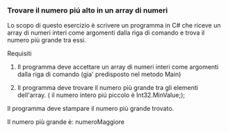 ### Trovare il numero piú alto in un array di numeri
Lo scopo di questo esercizio è scrivere un programma in C# che riceve un array di numeri interi come argomenti dalla riga di comando e trova il numero più grande tra essi.

Requisiti

1. Il programma deve accettare un array di numeri interi come argomenti dalla riga di comando (gia' predisposto nel metodo Main)

2. Il programma deve trovare il numero più grande tra gli elementi dell'array. ( il numero intero piú piccolo
   è Int32.MinValue;);

Il programma deve stampare il numero più grande trovato.

Il numero più grande è: numeroMaggiore
